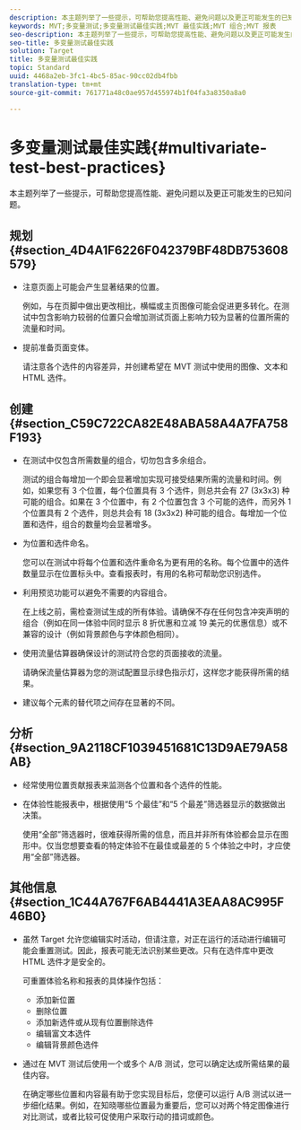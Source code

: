 ```yaml
---
description: 本主题列举了一些提示，可帮助您提高性能、避免问题以及更正可能发生的已知问题。
keywords: MVT;多变量测试;多变量测试最佳实践;MVT 最佳实践;MVT 组合;MVT 报表
seo-description: 本主题列举了一些提示，可帮助您提高性能、避免问题以及更正可能发生的已知问题。
seo-title: 多变量测试最佳实践
solution: Target
title: 多变量测试最佳实践
topic: Standard
uuid: 4468a2eb-3fc1-4bc5-85ac-90cc02db4fbb
translation-type: tm+mt
source-git-commit: 761771a48c0ae957d455974b1f04fa3a8350a8a0

---
```



# 多变量测试最佳实践{#multivariate-test-best-practices}

本主题列举了一些提示，可帮助您提高性能、避免问题以及更正可能发生的已知问题。

## 规划 {#section_4D4A1F6226F042379BF48DB753608579}

* 注意页面上可能会产生显著结果的位置。

   例如，与在页脚中做出更改相比，横幅或主页图像可能会促进更多转化。在测试中包含影响力较弱的位置只会增加测试页面上影响力较为显著的位置所需的流量和时间。
* 提前准备页面变体。

   请注意各个选件的内容差异，并创建希望在 MVT 测试中使用的图像、文本和 HTML 选件。

## 创建 {#section_C59C722CA82E48ABA58A4A7FA758F193}

* 在测试中仅包含所需数量的组合，切勿包含多余组合。

   测试的组合每增加一个即会显著增加实现可接受结果所需的流量和时间。例如，如果您有 3 个位置，每个位置具有 3 个选件，则总共会有 27 (3x3x3) 种可能的组合。如果在 3 个位置中，有 2 个位置包含 3 个可能的选件，而另外 1 个位置具有 2 个选件，则总共会有 18 (3x3x2) 种可能的组合。每增加一个位置和选件，组合的数量均会显著增多。
* 为位置和选件命名。

   您可以在测试中将每个位置和选件重命名为更有用的名称。每个位置中的选件数量显示在位置标头中。查看报表时，有用的名称可帮助您识别选件。
* 利用预览功能可以避免不需要的内容组合。

   在上线之前，需检查测试生成的所有体验。请确保不存在任何包含冲突声明的组合（例如在同一体验中同时显示 8 折优惠和立减 19 美元的优惠信息）或不兼容的设计（例如背景颜色与字体颜色相同）。
* 使用流量估算器确保设计的测试符合您的页面接收的流量。

   请确保流量估算器为您的测试配置显示绿色指示灯，这样您才能获得所需的结果。
* 建议每个元素的替代项之间存在显著的不同。

## 分析 {#section_9A2118CF1039451681C13D9AE79A58AB}

* 经常使用位置贡献报表来监测各个位置和各个选件的性能。
* 在体验性能报表中，根据使用“5 个最佳”和“5 个最差”筛选器显示的数据做出决策。

   使用“全部”筛选器时，很难获得所需的信息，而且并非所有体验都会显示在图形中。仅当您想要查看的特定体验不在最佳或最差的 5 个体验之中时，才应使用“全部”筛选器。

## 其他信息 {#section_1C44A767F6AB4441A3EAA8AC995F46B0}

* 虽然 Target 允许您编辑实时活动，但请注意，对正在运行的活动进行编辑可能会重置测试。因此，报表可能无法识别某些更改。只有在选件库中更改 HTML 选件才是安全的。

   可重置体验名称和报表的具体操作包括：

   * 添加新位置
   * 删除位置
   * 添加新选件或从现有位置删除选件
   * 编辑富文本选件
   * 编辑背景颜色选件

* 通过在 MVT 测试后使用一个或多个 A/B 测试，您可以确定达成所需结果的最佳内容。

   在确定哪些位置和内容最有助于您实现目标后，您便可以运行 A/B 测试以进一步细化结果。例如，在知晓哪些位置最为重要后，您可以对两个特定图像进行对比测试，或者比较可促使用户采取行动的措词或颜色。

